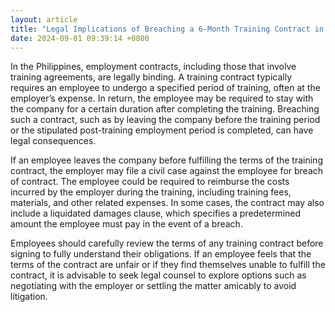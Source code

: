 ```yaml
---
layout: article
title: "Legal Implications of Breaching a 6-Month Training Contract in the Philippines"
date: 2024-09-01 09:39:14 +0800
---
```


<p>In the Philippines, employment contracts, including those that involve training agreements, are legally binding. A training contract typically requires an employee to undergo a specified period of training, often at the employer’s expense. In return, the employee may be required to stay with the company for a certain duration after completing the training. Breaching such a contract, such as by leaving the company before the training period or the stipulated post-training employment period is completed, can have legal consequences.</p><p>If an employee leaves the company before fulfilling the terms of the training contract, the employer may file a civil case against the employee for breach of contract. The employee could be required to reimburse the costs incurred by the employer during the training, including training fees, materials, and other related expenses. In some cases, the contract may also include a liquidated damages clause, which specifies a predetermined amount the employee must pay in the event of a breach.</p><p>Employees should carefully review the terms of any training contract before signing to fully understand their obligations. If an employee feels that the terms of the contract are unfair or if they find themselves unable to fulfill the contract, it is advisable to seek legal counsel to explore options such as negotiating with the employer or settling the matter amicably to avoid litigation.</p>